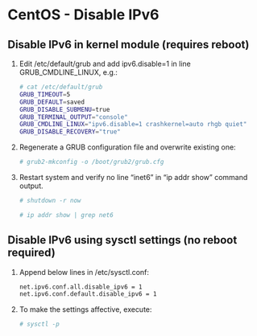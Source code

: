# CentOS - Disable IPv6

## Disable IPv6 in kernel module (requires reboot)

1. Edit /etc/default/grub and add ipv6.disable=1 in line GRUB_CMDLINE_LINUX, e.g.:

   ```bash
   # cat /etc/default/grub
   GRUB_TIMEOUT=5
   GRUB_DEFAULT=saved
   GRUB_DISABLE_SUBMENU=true
   GRUB_TERMINAL_OUTPUT="console"
   GRUB_CMDLINE_LINUX="ipv6.disable=1 crashkernel=auto rhgb quiet"
   GRUB_DISABLE_RECOVERY="true"
   ```

2. Regenerate a GRUB configuration file and overwrite existing one:

   ```bash
   # grub2-mkconfig -o /boot/grub2/grub.cfg
   ```

3. Restart system and verify no line “inet6” in “ip addr show” command output.

   ```bash
   # shutdown -r now

   # ip addr show | grep net6
   ```

## Disable IPv6 using sysctl settings (no reboot required)

1. Append below lines in /etc/sysctl.conf:

   ```bash
   net.ipv6.conf.all.disable_ipv6 = 1
   net.ipv6.conf.default.disable_ipv6 = 1
   ```

2. To make the settings affective, execute:

   ```bash
   # sysctl -p
   ```
